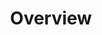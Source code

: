 ---
permalink: /modules/privacy/overview/
title: Overview
readings:
    - title: "Op-Ed by Andrew Yang: Make tech companies pay you for your data"
      author: "Andrew Yang"
      year: 2020
      url: "https://www.latimes.com/opinion/story/2020-06-23/andrew-yang-data-dividend-tech-privacy"
      note: ""
      syllabus: true

    - title: "Why Do We Care So Much About Privacy?"
      author: "Louis Menand"
      year: 2018
      url: https://www.newyorker.com/magazine/2018/06/18/why-do-we-care-so-much-about-privacy/"
      note: ""
      syllabus: true

    - title: "Student tracking, secret scores: How college admissions offices rank prospects before they apply"
      author: "Douglas MacMillan and Nick Anderson"
      year: 2019
      url: "https://www.washingtonpost.com/business/2019/10/14/colleges-quietly-rank-prospective-students-based-their-personal-data/"
      note: ""
      syllabus: true

    - title: "I Used to Work for Google. I Am a Conscientious Objector."
      author: "Jack Poulson"
      year: 2019
      url: "https://www.nytimes.com/2019/04/23/opinion/google-privacy-china.html"
      note: ""
      syllabus: true

    - title: "Microsoft says error caused 'Tank Man' Bing censorship"
      author: "BBC News"
      year: 2021
      url: "https://www.bbc.com/news/world-asia-57367100"
      note: ""
      syllabus: true

    - title: "Why Privacy is Important"
      author: "James Rachels"
      year: 1975
      url: "https://www.jstor.org/stable/2265077"
      note: ""

    - title: "Facebook's Privacy Trainwreck"
      author: "danah boyd"
      year: 2008
      url: "https://journals.sagepub.com/doi/pdf/10.1177/1354856507084416"
      note: ""

    - title: "Addicted to Apps"
      author: "Claire C. Miller"
      year: 2013
      url: "https://www.nytimes.com/2013/08/25/sunday-review/addicted-to-apps.html"
      note: ""
---